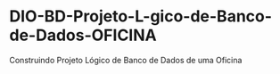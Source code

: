 # DIO-BD-Projeto-L-gico-de-Banco-de-Dados-OFICINA
Construindo  Projeto Lógico de Banco de Dados de uma Oficina
